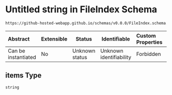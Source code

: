 # Untitled string in FileIndex Schema

```txt
https://github-hosted-webapp.github.io/schemas/v0.0.0/FileIndex.schema.json#/items
```

| Abstract | Extensible | Status | Identifiable | Custom Properties | Additional Properties | Access Restrictions | Defined In |
| :-- | --- | --- | --- | :-- | --- | --- | --- |
| Can be instantiated | No | Unknown status | Unknown identifiability | Forbidden | Allowed | none | [FileIndex.schema.json\*](../FileIndex.schema.json "open original schema") |

## items Type

`string`

